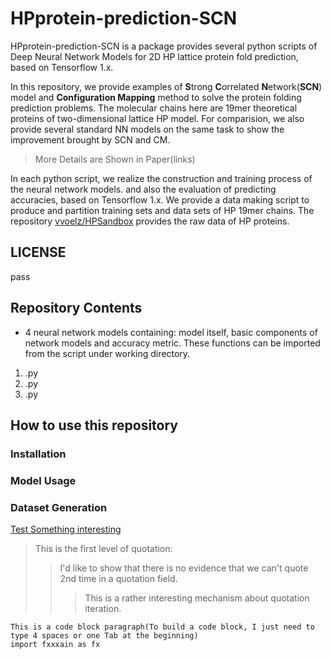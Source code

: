 # HPprotein-prediction-SCN
HPprotein-prediction-SCN is a package provides several python scripts of Deep Neural Network Models for 2D HP lattice protein fold prediction, based on Tensorflow 1.x. 

In this repository, we provide examples of **S**trong **C**orrelated **N**etwork(**SCN**) model and **Configuration Mapping** method to solve the protein folding prediction problems. The molecular chains here are 19mer theoretical proteins of two-dimensional lattice HP model. For comparision, we also provide several standard NN models on the same task to show the improvement brought by SCN and CM. 
> More Details are Shown in Paper(links)

In each python script, we realize the construction and training process of the neural network models. and also the evaluation of predicting accuracies, based on Tensorflow 1.x.
We provide a data making script to produce and partition training sets and data sets of HP 19mer chains. The repository [vvoelz/HPSandbox](https://github.com/vvoelz/HPSandbox) provides the raw data of HP proteins.

## LICENSE
pass

## Repository Contents
+ 4 neural network models containing: model itself, basic components of network models and accuracy metric. These functions can be imported from the script under working directory. 
1. .py
2. .py
3. .py

## How to use this repository

### Installation

### Model Usage

### Dataset Generation


[Test Something interesting](#how-to-use-this-repo)
> This is the first level of quotation:
> > I'd like to show that there is no evidence that we can't quote 2nd time in a quotation field.
> > > This is a rather interesting mechanism about quotation iteration.

    This is a code block paragraph(To build a code block, I just need to type 4 spaces or one Tab at the beginning)
    import fxxxain as fx

